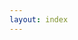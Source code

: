 ```yaml
---
layout: index
---
```


<!-- 
        This represent my first complete web project and I focus in CSS and Jekyll. 
        In four days I did my finest to catch some the best practices in CSS. 
        Now, I move to JavaEE and server-side. 
        But I need focus on my master degree too :/      
        :)

        So,
                if (you_can_understand && like_this) { 
                    return: you_can_hiring_me(please); 
                } else {
                    Thank you by your time to look at this. 
                    I'll accept any suggestion. 
                }
                Bye bye.

                                                                Rafael Lapa Valgas      
        12/10/2019         
                                                                                        -->